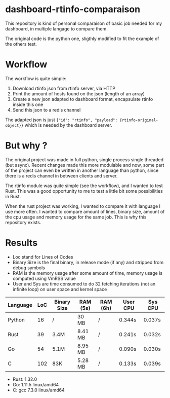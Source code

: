 # dashboard-rtinfo-comparaison
This repository is kind of personal comparaison of basic job needed for my dashboard, in multiple langage to compare them.

The original code is the python one, sligthly modified to fit the example of the others test.

# Workflow
The workflow is quite simple:
1. Download rtinfo json from rtinfo server, via HTTP
2. Print the amount of hosts found on the json (length of an array)
3. Create a new json adapted to dashboard format, encapsulate rtinfo inside this one
4. Send this json to a redis channel

The adapted json is just `{"id": "rtinfo", "payload": {rtinfo-original-object}}` which is needed by the dashboard server.

# But why ?
The original project was made in full python, single process single threaded (but async). Recent changes made this more 
modulable and now, some part of the project can even be written in another language than python, since there is a redis
channel in between clients and server.

The rtinfo module was quite simple (see the workflow), and I wanted to test Rust. This was a good opportunity to me
to test a little bit some possibilities in Rust.

When the rust project was working, I wanted to compare it with language I use more often. I wanted to compare amount of lines,
binary size, amount of the cpu usage and memory usage for the same job. This is why this repository exists.

# Results
- Loc stand for Lines of Codes
- Binary Size is the final binary, in release mode (if any) and stripped from debug symbols
- RAM is the memory usage after some amount of time, memory usage is computed using VmRSS value
- User and Sys are time consumed to do 32 fetching iterations (not an infinite loop) on user space and kernel space

| Language | LoC | Binary Size | RAM (5s) | RAM (6h) | User CPU | Sys CPU  |
|----------|-----|-------------|----------|----------|----------|----------|
| Python   | 16  | /           | 30 MB    | /        | 0.344s   | 0.037s   |
| Rust     | 39  | 3.4M        | 8.41 MB  | /        | 0.241s   | 0.032s   |
| Go       | 54  | 5.1M        | 8.95 MB  | /        | 0.090s   | 0.030s   |
| C        | 102 | 83K         | 5.28 MB  | /        | 0.133s   | 0.039s   |

- Rust: 1.32.0
- Go: 1.11.5 linux/amd64
- C: gcc 7.3.0 linux/amd64
